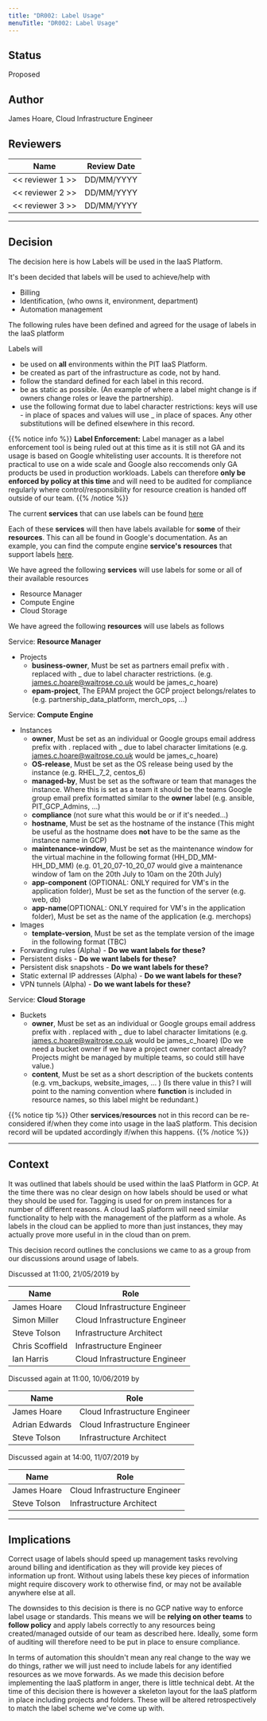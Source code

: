 ```yaml
---
title: "DR002: Label Usage"
menuTitle: "DR002: Label Usage"
---
```


## Status

Proposed

## Author

James Hoare, Cloud Infrastructure Engineer

## Reviewers

| Name                        | Review Date |
| --------------------------- |-------------|
| << reviewer 1 >>            | DD/MM/YYYY  |
| << reviewer 2 >>            | DD/MM/YYYY  |
| << reviewer 3 >>            | DD/MM/YYYY  |

---

## Decision

The decision here is how Labels will be used in the IaaS Platform.

It's been decided that labels will be used to achieve/help with

- Billing
- Identification, (who owns it, environment, department)
- Automation management

The following rules have been defined and agreed for the usage of labels in the IaaS platform

Labels will

- be used on **all** environments within the PIT IaaS Platform.
- be created as part of the infrastructure as code, not by hand.
- follow the standard defined for each label in this record.
- be as static as possible. (An example of where a label might change is if owners change roles or leave the partnership).
- use the following format due to label character restrictions: keys will use \- in place of spaces and values will use \_ in place of spaces. Any other substitutions will be defined elsewhere in this record.

{{% notice info %}}
**Label Enforcement:** Label manager as a label enforcement tool is being ruled out at this time as it is still not GA and its usage is based on Google whitelisting user accounts. It is therefore not practical to use on a wide scale and Google also reccomends only GA products be used in production workloads. Labels can therefore **only be enforced by policy at this time** and will need to be audited for compliance regularly where control/responsibility for resource creation is handed off outside of our team.
{{% /notice %}}

The current **services** that can use labels can be found [here](https://cloud.google.com/resource-manager/docs/creating-managing-labels)

Each of these **services** will then have labels available for **some** of their **resources**. This can all be found in Google's documentation. As an example, you can find the compute engine **service's** **resources** that support labels [here](https://cloud.google.com/compute/docs/labeling-resources).

We have agreed the following **services** will use labels for some or all of their available resources

- Resource Manager
- Compute Engine
- Cloud Storage

We have agreed the following **resources** will use labels as follows

Service: **Resource Manager**

- Projects
  - **business-owner**, Must be set as partners email prefix with . replaced with \_ due to label character restrictions. (e.g. james.c.hoare@waitrose.co.uk would be james_c_hoare)
  - **epam-project**, The EPAM project the GCP project belongs/relates to (e.g. partnership_data_platform, merch_ops, ...)

Service: **Compute Engine**

- Instances
  - **owner**, Must be set as an individual or Google groups email address prefix with \. replaced with \_ due to label character limitations (e.g. james.c.hoare@waitrose.co.uk would be james_c_hoare)
  - **OS-release**, Must be set as the OS release being used by the instance (e.g. RHEL_7_2, centos_6)
  - **managed-by**, Must be set as the software or team that manages the instance. Where this is set as a team it should be the teams Google group email prefix formatted similar to the **owner** label (e.g. ansible, PIT_GCP_Admins, ...)
  - **compliance** (not sure what this would be or if it's needed...)
  - **hostname**, Must be set as the hostname of the instance (This might be useful as the hostname does **not** have to be the same as the instance name in GCP)
  - **maintenance-window**, Must be set as the maintenance window for the virtual machine in the following format (HH_DD_MM-HH_DD_MM) (e.g. 01_20_07-10_20_07 would give a maintenance window of 1am on the 20th July to 10am on the 20th July)
  - **app-component** (OPTIONAL: ONLY required for VM's in the application folder), Must be set as the function of the server (e.g. web, db)
  - **app-name**(OPTIONAL: ONLY required for VM's in the application folder), Must be set as the name of the application (e.g. merchops)
- Images
  - **template-version**, Must be set as the template version of the image in the following format (TBC)
- Forwarding rules (Alpha) - **Do we want labels for these?**
- Persistent disks - **Do we want labels for these?**
- Persistent disk snapshots - **Do we want labels for these?**
- Static external IP addresses (Alpha) - **Do we want labels for these?**
- VPN tunnels (Alpha) - **Do we want labels for these?**

Service: **Cloud Storage**

- Buckets
  - **owner**, Must be set as an individual or Google groups email address prefix with \. replaced with \_ due to label character limitations (e.g. james.c.hoare@waitrose.co.uk would be james_c_hoare) (Do we need a bucket owner if we have a project owner contact already? Projects might be managed by multiple teams, so could still have value.)
  - **content**, Must be set as a short description of the buckets contents (e.g. vm_backups, website_images, ... ) (Is there value in this? I will point to the naming convention where **function** is included in resource names, so this label might be redundant.)

{{% notice tip %}}
Other **services**/**resources** not in this record can be re-considered if/when they come into usage in the IaaS platform. This decision record will be updated accordingly if/when this happens.
{{% /notice %}}

---

## Context

It was outlined that labels should be used within the IaaS Platform in GCP. At the time there was no clear design on how labels should be used or what they should be used for. Tagging is used for on prem instances for a number of different reasons. A cloud IaaS platform will need similar functionality to help with the management of the platform as a whole. As labels in the cloud can be applied to more than just instances, they may actually prove more useful in in the cloud than on prem.

This decision record outlines the conclusions we came to as a group from our discussions around usage of labels.

Discussed at 11:00, 21/05/2019 by

| Name                        | Role                           |
| --------------------------- |--------------------------------|
| James Hoare                 | Cloud Infrastructure Engineer  |
| Simon Miller                | Cloud Infrastructure Engineer  |
| Steve Tolson                | Infrastructure Architect       |
| Chris Scoffield             | Infrastructure Engineer        |
| Ian Harris                  | Cloud Infrastructure Engineer  |

Discussed again at 11:00, 10/06/2019 by

| Name                        | Role                           |
| --------------------------- |--------------------------------|
| James Hoare                 | Cloud Infrastructure Engineer  |
| Adrian Edwards              | Cloud Infrastructure Engineer  |
| Steve Tolson                | Infrastructure Architect       |

Discussed again at 14:00, 11/07/2019 by

| Name                        | Role                           |
| --------------------------- |--------------------------------|
| James Hoare                 | Cloud Infrastructure Engineer  |
| Steve Tolson                | Infrastructure Architect       |

---

## Implications

Correct usage of labels should speed up management tasks revolving around billing and identification as they will provide key pieces of information up front. Without using labels these key pieces of information might require discovery work to otherwise find, or may not be available anywhere else at all.

The downsides to this decision is there is no GCP native way to enforce label usage or standards. This means we will be **relying on other teams** to **follow policy** and apply labels correctly to any resources being created/managed outside of our team as described here. Ideally, some form of auditing will therefore need to be put in place to ensure compliance.

In terms of automation this shouldn't mean any real change to the way we do things, rather we will just need to include labels for any identified resources as we move forwards. As we made this decision before implementing the IaaS platform in anger, there is little technical debt. At the time of this decision there is however a skeleton layout for the IaaS platform in place including projects and folders. These will be altered retrospectively to match the label scheme we've come up with.
